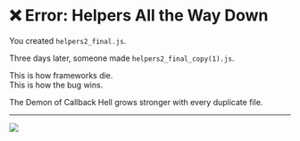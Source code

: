 # ❌ Error: Helpers All the Way Down

You created `helpers2_final.js`.

Three days later, someone made `helpers2_final_copy(1).js`.

This is how frameworks die.  
This is how the bug wins.

The Demon of Callback Hell grows stronger with every duplicate file.

---

<a href="../start-game.md">
  <img src="https://img.shields.io/badge/Will%20you%20return%20to%20the%20war%20for%20clean%20code%3F-slategray?style=for-the-badge"/>
</a>
